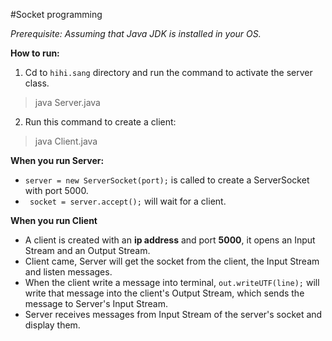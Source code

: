 #Socket programming

_Prerequisite: Assuming that Java JDK is installed in your OS._

**How to run:**

1. Cd to `hihi.sang` directory and run the command to activate the server class.

> java Server.java

2. Run this command to create a client:
> java Client.java

**When you run Server:**
- `server = new ServerSocket(port);` is called to create a ServerSocket with port 5000.
- ` socket = server.accept();` will wait for a client.

**When you run Client**
- A client is created with an **ip address** and port **5000**, it opens an Input Stream and an Output Stream.
- Client came, Server will get the socket from the client, the Input Stream and listen messages.
- When the client write a message into terminal, `out.writeUTF(line);` will write that message into the client's Output Stream, which sends the message to Server's Input Stream.
- Server receives messages from Input Stream of the server's socket and display them.